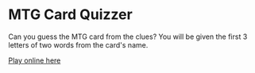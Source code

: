# MTG Card Quizzer

Can you guess the MTG card from the clues? You will be given the first 3 letters of two words from the card's name.

[Play online here](https://mpoush.github.io/mtg_quiz/)
